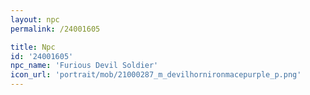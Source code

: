 ```yaml
---
layout: npc
permalink: /24001605

title: Npc
id: '24001605'
npc_name: 'Furious Devil Soldier'
icon_url: 'portrait/mob/21000287_m_devilhornironmacepurple_p.png'
---
```

